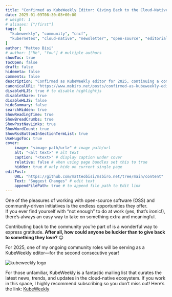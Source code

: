 ```yaml
---
title: "Confirmed as KubeWeekly Editor: Giving Back to the Cloud-Native Community in 2025"
date: 2025-01-09T08:30:03+00:00
# weight: 1
# aliases: ["/first"]
tags: [
  "kubeweekly", "community", "cncf",
  "kubernetes", "cloud-native", "newsletter", "open-source", "editorial", "k8s"
]
author: "Matteo Bisi"
# author: ["Me", "You"] # multiple authors
showToc: true
TocOpen: false
draft: false
hidemeta: false
comments: false
description: "Confirmed as KubeWeekly editor for 2025, continuing a community-driven role that curates the latest news and insights across Kubernetes and the cloud-native ecosystem. Learn what goes into KubeWeekly editorial, why this newsletter matters to the CNCF community, and how to get involved as a contributor or reader."
canonicalURL: "https://www.msbiro.net/posts/confirmed-as-kubeweekly-editor-2025-giving-back-to-cloud-native-community-2025/"
disableHLJS: true # to disable highlightjs
disableShare: true
disableHLJS: false
hideSummary: false
searchHidden: true
ShowReadingTime: true
ShowBreadCrumbs: true
ShowPostNavLinks: true
ShowWordCount: true
ShowRssButtonInSectionTermList: true
UseHugoToc: true
cover:
    image: "<image path/url>" # image path/url
    alt: "<alt text>" # alt text
    caption: "<text>" # display caption under cover
    relative: false # when using page bundles set this to true
    hidden: true # only hide on current single page
editPost:
    URL: "https://github.com/matteobisi/msbiro.net/tree/main/content"
    Text: "Suggest Changes" # edit text
    appendFilePath: true # to append file path to Edit link
---
```

One of the pleasures of working with open-source software (OSS) and community-driven initiatives is the endless opportunities they offer.   
If you ever find yourself with “not enough” to do at work (yes, that’s ironic!), there’s always an easy way to take on something extra and meaningful.

Contributing back to the community you’re part of is a wonderful way to express gratitude. **After all, how could anyone be luckier than to give back to something they love?** 😊

For 2025, one of my ongoing community roles will be serving as a KubeWeekly editor—for the second consecutive year!

![kubeweekly logo](kubeweekly-logo.png)

For those unfamiliar, KubeWeekly is a fantastic mailing list that curates the latest news, trends, and updates in the cloud-native ecosystem. If you work in this space, I highly recommend subscribing so you don’t miss out!
Here’s the link: [KubeWeekly](https://www.cncf.io/kubeweekly/)